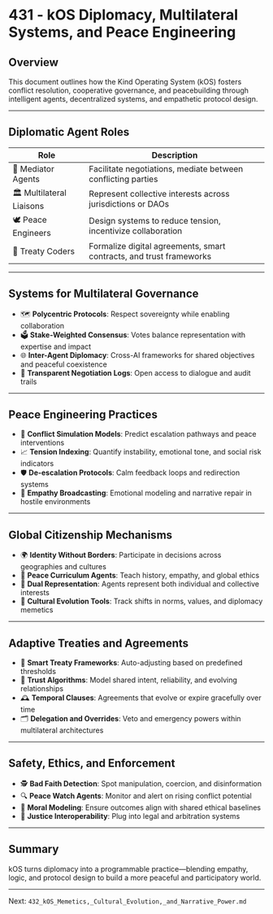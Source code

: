 # 431 - kOS Diplomacy, Multilateral Systems, and Peace Engineering

## Overview
This document outlines how the Kind Operating System (kOS) fosters conflict resolution, cooperative governance, and peacebuilding through intelligent agents, decentralized systems, and empathetic protocol design.

---

## Diplomatic Agent Roles

| Role | Description |
|------|-------------|
| 🤝 Mediator Agents | Facilitate negotiations, mediate between conflicting parties |
| 🏛️ Multilateral Liaisons | Represent collective interests across jurisdictions or DAOs |
| 🕊️ Peace Engineers | Design systems to reduce tension, incentivize collaboration |
| 📜 Treaty Coders | Formalize digital agreements, smart contracts, and trust frameworks |

---

## Systems for Multilateral Governance

- 🗺️ **Polycentric Protocols**: Respect sovereignty while enabling collaboration
- 🗳️ **Stake-Weighted Consensus**: Votes balance representation with expertise and impact
- 🌐 **Inter-Agent Diplomacy**: Cross-AI frameworks for shared objectives and peaceful coexistence
- 📡 **Transparent Negotiation Logs**: Open access to dialogue and audit trails

---

## Peace Engineering Practices

- 🔄 **Conflict Simulation Models**: Predict escalation pathways and peace interventions
- 📈 **Tension Indexing**: Quantify instability, emotional tone, and social risk indicators
- 🛡️ **De-escalation Protocols**: Calm feedback loops and redirection systems
- 📢 **Empathy Broadcasting**: Emotional modeling and narrative repair in hostile environments

---

## Global Citizenship Mechanisms

- 🌍 **Identity Without Borders**: Participate in decisions across geographies and cultures
- 📖 **Peace Curriculum Agents**: Teach history, empathy, and global ethics
- 🪪 **Dual Representation**: Agents represent both individual and collective interests
- 🧬 **Cultural Evolution Tools**: Track shifts in norms, values, and diplomacy memetics

---

## Adaptive Treaties and Agreements

- 🔐 **Smart Treaty Frameworks**: Auto-adjusting based on predefined thresholds
- 🤝 **Trust Algorithms**: Model shared intent, reliability, and evolving relationships
- 🕰️ **Temporal Clauses**: Agreements that evolve or expire gracefully over time
- 🗂️ **Delegation and Overrides**: Veto and emergency powers within multilateral architectures

---

## Safety, Ethics, and Enforcement

- 🕵️ **Bad Faith Detection**: Spot manipulation, coercion, and disinformation
- 🔍 **Peace Watch Agents**: Monitor and alert on rising conflict potential
- 🧭 **Moral Modeling**: Ensure outcomes align with shared ethical baselines
- 🧾 **Justice Interoperability**: Plug into legal and arbitration systems

---

## Summary

kOS turns diplomacy into a programmable practice—blending empathy, logic, and protocol design to build a more peaceful and participatory world.

---
Next: `432_kOS_Memetics,_Cultural_Evolution,_and_Narrative_Power.md`

